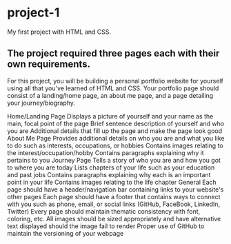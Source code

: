 # project-1
My first project with HTML and CSS.

The project required three pages each with their own requirements. 
-------------------------------------------------------------------------------------
For this project, you will be building a personal portfolio website for yourself using all that you've learned of HTML and CSS. Your portfolio page should consist of a landing/home page, an about me page, and a page detailing your journey/biography.

Home/Landing Page
Displays a picture of yourself and your name as the main, focal point of the page
Brief sentence description of yourself and who you are
Additional details that fill up the page and make the page look good
About Me Page
Provides additional details on who you are and what you like to do such as interests, occupations, or hobbies
Contains images relating to the interest/occupation/hobby
Contains paragraphs explaining why it pertains to you
Journey Page
Tells a story of who you are and how you got to where you are today
Lists chapters of your life such as your education and past jobs
Contains paragraphs explaining why each is an important point in your life
Contains images relating to the life chapter
General
Each page should have a header/navigation bar containing links to your website's other pages
Each page should have a footer that contains ways to connect with you such as phone, email, or social links (GitHub, FaceBook, LinkedIn, Twitter)
Every page should maintain thematic consistency with font, coloring, etc.
All images should be sized appropriately and have alternative text displayed should the image fail to render
Proper use of GitHub to maintain the versioning of your webpage
